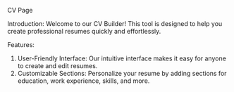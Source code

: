 CV Page

Introduction:
Welcome to our CV Builder! This tool is designed to help you create professional resumes quickly and effortlessly.

Features:
1. User-Friendly Interface: 
Our intuitive interface makes it easy for anyone to create and edit resumes.
2. Customizable Sections: 
Personalize your resume by adding sections for education, work experience, skills, and more.
